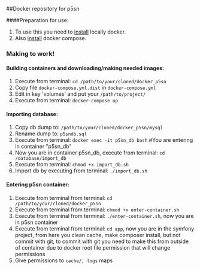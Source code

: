 ##Docker repository for p5sn

####Preparation for use:
1. To use this you need to [install](https://docs.docker.com/engine/installation/) locally docker.
2. Also [install](https://docs.docker.com/compose/install/) docker compose.


### Making to work!

#### Building containers and downloading/making needed images:
1. Execute from terminal: `cd /path/to/your/cloned/docker_p5sn`
2. Copy file `docker-compose.yml.dist` in `docker-compose.yml`
3. Edit in key 'volumes' and put your `/path/to/project/`
4. Execute from terminal: `docker-compose up`


#### Importing database:
1. Copy db dump to: `/path/to/your/cloned/docker_p5sn/mysql`
2. Rename dump to: `p5sndb.sql`
3. Execute from terminal: `docker exec -it p5sn_db bash` #You are entering in container "p5sn_db"
4. Now you are in container p5sn_db, execute from terminal: `cd /database/import_db`
5. Execute from terminal: `chmod +x import_db.sh`
6. Import db by executing from terminal: `./import_db.sh`


#### Entering p5sn container:
1. Execute from terminal from terminal: `cd /path/to/your/cloned/docker_p5sn`
2. Execute from terminal from terminal: `chmod +x enter-container.sh`
3. Execute from terminal from terminal: `./enter-container.sh`, now you are in p5sn container
4. Execute from terminal from terminal: `cd app`, now you are in the symfony project, from here you clean cache, make composer install, but not commit 
    with git, to commit with git you need to make this from outside of container due to docker root file permission that 
    will change permissions
5. Give permissions to `cache/, logs` maps